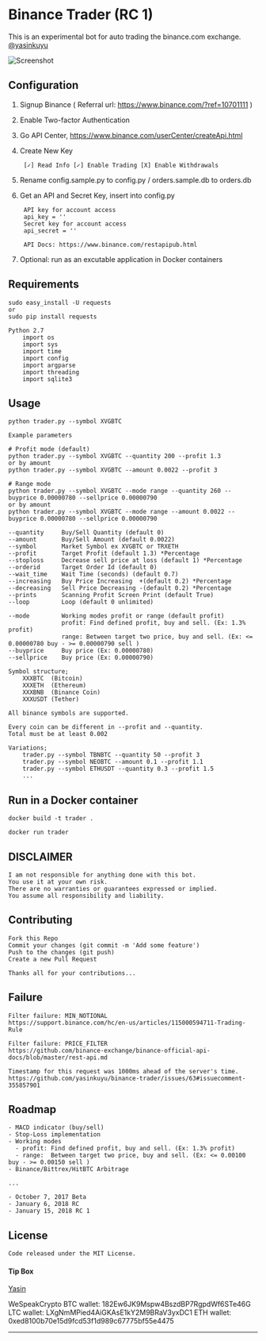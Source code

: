 # Binance Trader (RC 1)

This is an experimental bot for auto trading the binance.com exchange. [@yasinkuyu](https://twitter.com/yasinkuyu)

![Screenshot](https://github.com/yasinkuyu/binance-trader/blob/master/img/screenshot.png)

## Configuration

1. Signup Binance ( Referral url: https://www.binance.com/?ref=10701111 )
2. Enable Two-factor Authentication    
3. Go API Center, https://www.binance.com/userCenter/createApi.html
4. Create New Key

        [✓] Read Info [✓] Enable Trading [X] Enable Withdrawals 
5. Rename config.sample.py to config.py / orders.sample.db to orders.db
6. Get an API and Secret Key, insert into config.py

        API key for account access
        api_key = ''
        Secret key for account access
        api_secret = ''

        API Docs: https://www.binance.com/restapipub.html
7. Optional: run as an excutable application in Docker containers

## Requirements

    sudo easy_install -U requests
    or 
    sudo pip install requests
    
    Python 2.7
        import os
        import sys
        import time
        import config
        import argparse
        import threading
        import sqlite3

## Usage

    python trader.py --symbol XVGBTC
    
    Example parameters
    
    # Profit mode (default)
    python trader.py --symbol XVGBTC --quantity 200 --profit 1.3
    or by amount
    python trader.py --symbol XVGBTC --amount 0.0022 --profit 3
    
    # Range mode
    python trader.py --symbol XVGBTC --mode range --quantity 260 --buyprice 0.00000780 --sellprice 0.00000790
    or by amount
    python trader.py --symbol XVGBTC --mode range --amount 0.0022 --buyprice 0.00000780 --sellprice 0.00000790
    
    --quantity     Buy/Sell Quantity (default 0)
    --amount       Buy/Sell Amount (default 0.0022)
    --symbol       Market Symbol ex XVGBTC or TRXETH
    --profit       Target Profit (default 1.3) *Percentage
    --stoploss     Decrease sell price at loss (default 1) *Percentage
    --orderid      Target Order Id (default 0)
    --wait_time    Wait Time (seconds) (default 0.7)
    --increasing   Buy Price Increasing  +(default 0.2) *Percentage
    --decreasing   Sell Price Decreasing -(default 0.2) *Percentage
    --prints       Scanning Profit Screen Print (default True)
    --loop         Loop (default 0 unlimited)
    
    --mode         Working modes profit or range (default profit)
                   profit: Find defined profit, buy and sell. (Ex: 1.3% profit)
                   range: Between target two price, buy and sell. (Ex: <= 0.00000780 buy - >= 0.00000790 sell )
    --buyprice     Buy price (Ex: 0.00000780)
    --sellprice    Buy price (Ex: 0.00000790)

    Symbol structure;
        XXXBTC  (Bitcoin)
        XXXETH  (Ethereum)
        XXXBNB  (Binance Coin)
        XXXUSDT (Tether)

    All binance symbols are supported.
    
    Every coin can be different in --profit and --quantity.
    Total must be at least 0.002 
    
    Variations;
        trader.py --symbol TBNBTC --quantity 50 --profit 3
        trader.py --symbol NEOBTC --amount 0.1 --profit 1.1
        trader.py --symbol ETHUSDT --quantity 0.3 --profit 1.5
        ...
    
## Run in a Docker container

    docker build -t trader .

    docker run trader
 
## DISCLAIMER

    I am not responsible for anything done with this bot. 
    You use it at your own risk. 
    There are no warranties or guarantees expressed or implied. 
    You assume all responsibility and liability.
     
## Contributing

    Fork this Repo
    Commit your changes (git commit -m 'Add some feature')
    Push to the changes (git push)
    Create a new Pull Request
    
    Thanks all for your contributions...
    
## Failure

    Filter failure: MIN_NOTIONAL
    https://support.binance.com/hc/en-us/articles/115000594711-Trading-Rule

    Filter failure: PRICE_FILTER
    https://github.com/binance-exchange/binance-official-api-docs/blob/master/rest-api.md
    
    Timestamp for this request was 1000ms ahead of the server's time.
    https://github.com/yasinkuyu/binance-trader/issues/63#issuecomment-355857901
    
## Roadmap

    - MACD indicator (buy/sell)
    - Stop-Loss implementation
    - Working modes
      - profit: Find defined profit, buy and sell. (Ex: 1.3% profit)
      - range:  Between target two price, buy and sell. (Ex: <= 0.00100 buy - >= 0.00150 sell )
    - Binance/Bittrex/HitBTC Arbitrage  
    
    ...
    
    - October 7, 2017 Beta
    - January 6, 2018 RC
    - January 15, 2018 RC 1
     
## License

    Code released under the MIT License.

#### Tip Box
[Yasin](http://yasinkuyu.net/wallet) 

WeSpeakCrypto
    BTC wallet: 182Ew6JK9Mspw4BszdBP7RgpdWf6STe46G
    LTC wallet: LXgNmMPied4AiGKAsE1kY2M9BRaV3yxDC1
    ETH wallet: 0xed8100b70e15d9fcd53f1d989c67775bf55e4475

---
